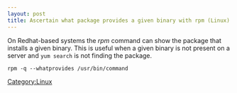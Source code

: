 ```yaml
---
layout: post 
title: Ascertain what package provides a given binary with rpm (Linux)
---
```


On Redhat-based systems the *rpm* command can show the package that
installs a given binary. This is useful when a given binary is not
present on a server and `yum search` is not finding the package.

    rpm -q --whatprovides /usr/bin/command

[Category:Linux](Category:Linux "wikilink")
